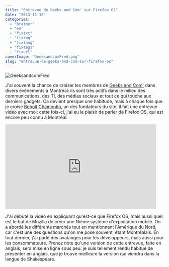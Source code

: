 ```yaml
---
title: "Entrevue de Geeks and Com' sur Firefox OS"
date: "2013-11-18"
categories: 
  - "brainer"
  - "en"
  - "fixtxt"
  - "fiximg"
  - "fixlang"
  - "fixtags"
  - "fixurl"
coverImage: "GeeksandcomFred.png"
slug: "entrevue-de-geeks-and-com-sur-firefox-os"
---
```


![GeeksandcomFred](images/GeeksandcomFred.png)

J'ai souvent la chance de croiser les membres de [Geeks and Com'](https://www.geeksandcom.com/) dans divers événements à Montréal: ils sont très actifs dans le milieu des communications, des TI, des médias sociaux et tout ce qui touche aux derniers gadgets. Ça devient presque une habitude, mais à chaque fois que je croise [Benoît Chamontin](https://twitter.com/bchamontin), un des fondateurs du site, il fait une entrevue vidéo avec moi: cette fois-ci, j'ai eu le plaisir de parler de Firefox OS, qui est encore peu connu à Montréal.

<iframe width="480" height="270" src="https://www.youtube.com/embed/mZfGTk80zno?feature=oembed" frameborder="0" allowfullscreen></iframe>

J'ai débuté la vidéo en expliquant qu'est-ce que Firefox OS, mais aussi quel est le but de Mozilla de créer une Nième système d'exploitation mobile. On a abordé les différents marchés tout en mentionnant l'Amérique du Nord, car c'est une des questions qu'on me pose souvent, étant Montréalais. En tout dernier, j'ai parlé des avatanges pour les développeurs, mais aussi pour les consommateurs. Prenez note qu'une version de cette entrevue, faite en anglais, sera mise en ligne sous peu: je suis tellement rendu habitué de présenter en anglais, que je trouve meilleure la version qui viendra dans la langue de Shakespeare.
